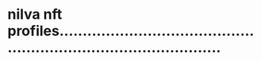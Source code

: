 # nilva nft profiles........................................................................................
